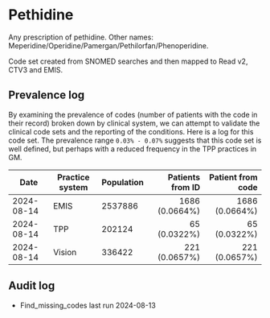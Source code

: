 # Pethidine

Any prescription of pethidine. Other names: Meperidine/Operidine/Pamergan/Pethilorfan/Phenoperidine.

Code set created from SNOMED searches and then mapped to Read v2, CTV3 and EMIS.

## Prevalence log

By examining the prevalence of codes (number of patients with the code in their record) broken down by clinical system, we can attempt to validate the clinical code sets and the reporting of the conditions. Here is a log for this code set. The prevalence range `0.03% - 0.07%` suggests that this code set is well defined, but perhaps with a reduced frequency in the TPP practices in GM.

| Date       | Practice system | Population | Patients from ID | Patient from code |
| ---------- | --------------- | ---------- | ---------------: | ----------------: |
| 2024-08-14 | EMIS            | 2537886    |   1686 (0.0664%) |    1686 (0.0664%) |
| 2024-08-14 | TPP             | 202124     |     65 (0.0322%) |      65 (0.0322%) |
| 2024-08-14 | Vision          | 336422     |    221 (0.0657%) |     221 (0.0657%) |

## Audit log

- Find_missing_codes last run 2024-08-13
